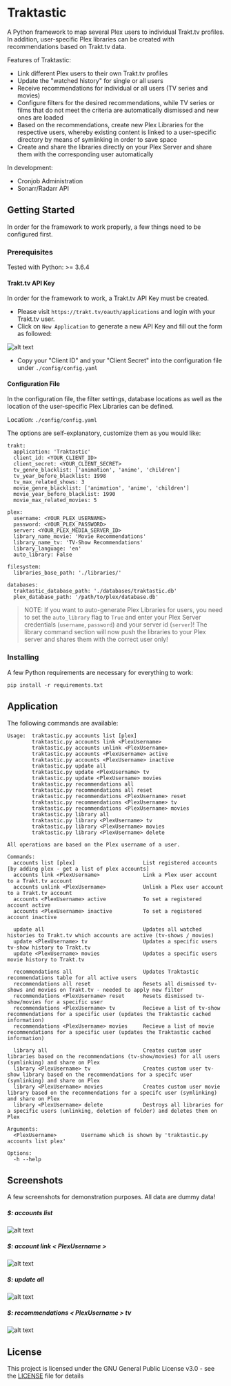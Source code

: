 # Traktastic

A Python framework to map several Plex users to individual Trakt.tv profiles. In addition, user-specific Plex libraries can be created with recommendations based on Trakt.tv data.

Features of Traktastic:
- Link different Plex users to their own Trakt.tv profiles
- Update the "watched history" for single or all users
- Receive recommendations for individual or all users (TV series and movies)
- Configure filters for the desired recommendations, while TV series or films that do not meet the criteria are automatically dismissed and new ones are loaded
- Based on the recommendations, create new Plex Libraries for the respective users, whereby existing content is linked to a user-specific directory by means of symlinking in order to save space
- Create and share the libraries directly on your Plex Server and share them with the corresponding user automatically

In development:
- Cronjob Administration
- Sonarr/Radarr API


## Getting Started

In order for the framework to work properly, a few things need to be configured first.

### Prerequisites

Tested with Python: >= 3.6.4

#### Trakt.tv API Key

In order for the framework to work, a Trakt.tv API Key must be created.

- Please visit ```https://trakt.tv/oauth/applications``` and login with your Trakt.tv user.
- Click on ```New Application``` to generate a new API Key and fill out the form as followed:

![alt text](https://github.com/h1f0x/Traktastic/blob/master/images/001.png?raw=true)

- Copy your "Client ID" and your "Client Secret" into the configuration file under ```./config/config.yaml```

#### Configuration File

In the configuration file, the filter settings, database locations as well as the location of the user-specific Plex Libraries can be defined.

Location: ```./config/config.yaml```

The options are self-explanatory, customize them as you would like:

```
trakt:
  application: 'Traktastic'
  client_id: <YOUR_CLIENT_ID>
  client_secret: <YOUR_CLIENT_SECRET>
  tv_genre_blacklist: ['animation', 'anime', 'children']
  tv_year_before_blacklist: 1998
  tv_max_related_shows: 3
  movie_genre_blacklist: ['animation', 'anime', 'children']
  movie_year_before_blacklist: 1990
  movie_max_related_movies: 5

plex:
  username: <YOUR_PLEX_USERNAME>
  password: <YOUR_PLEX_PASSWORD>
  server: <YOUR_PLEX_MEDIA_SERVER_ID>
  library_name_movie: 'Movie Recommendations'
  library_name_tv: 'TV-Show Recommendations'
  library_language: 'en'
  auto_library: False

filesystem:
  libraries_base_path: './libraries/'

databases:
  traktastic_database_path: './databases/traktastic.db'
  plex_database_path: '/path/to/plex/database.db'
```

> NOTE: If you want to auto-generate Plex Libraries for users, you need to set the ``auto_library`` flag to ```True``` and enter your Plex Server credentials (```username```, ```password```) and your server id (```server```)! The library command section will now push the libraries to your Plex server and shares them with the correct user only!

### Installing

A few Python requirements are necessary for everything to work:

```
pip install -r requirements.txt
```

## Application

The following commands are available:

```
Usage:  traktastic.py accounts list [plex]
        traktastic.py accounts link <PlexUsername>
        traktastic.py accounts unlink <PlexUsername>
        traktastic.py accounts <PlexUsername> active
        traktastic.py accounts <PlexUsername> inactive
        traktastic.py update all
        traktastic.py update <PlexUsername> tv
        traktastic.py update <PlexUsername> movies
        traktastic.py recommendations all
        traktastic.py recommendations all reset
        traktastic.py recommendations <PlexUsername> reset
        traktastic.py recommendations <PlexUsername> tv
        traktastic.py recommendations <PlexUsername> movies
        traktastic.py library all
        traktastic.py library <PlexUsername> tv
        traktastic.py library <PlexUsername> movies
        traktastic.py library <PlexUsername> delete

All operations are based on the Plex username of a user.

Commands:
  accounts list [plex]                      List registered accounts [by adding plex - get a list of plex accounts]
  accounts link <PlexUsername>              Link a Plex user account to a Trakt.tv account
  accounts unlink <PlexUsername>            Unlink a Plex user account to a Trakt.tv account
  accounts <PlexUsername> active            To set a registered account active
  accounts <PlexUsername> inactive          To set a registered account inactive

  update all                                Updates all watched histories to Trakt.tv which accounts are active (tv-shows / movies)
  update <PlexUsername> tv                  Updates a specific users tv-show history to Trakt.tv
  update <PlexUsername> movies              Updates a specific users movie history to Trakt.tv

  recommendations all                       Updates Traktastic recommendations table for all active users
  recommendations all reset                 Resets all dismissed tv-shows and movies on Trakt.tv - needed to apply new filter
  recommendations <PlexUsername> reset      Resets dismissed tv-show/movies for a specific user
  recommendations <PlexUsername> tv         Recieve a list of tv-show recommendations for a specific user (updates the Traktastic cached information)
  recommendations <PlexUsername> movies     Recieve a list of movie recommendations for a specific user (updates the Traktastic cached information)

  library all                               Creates custom user libraries based on the recommendations (tv-show/movies) for all users (symlinking) and share on Plex
  library <PlexUsername> tv                 Creates custom user tv-show library based on the recommendations for a specifc user (symlinking) and share on Plex
  library <PlexUsername> movies             Creates custom user movie library based on the recommendations for a specifc user (symlinking) and share on Plex
  library <PlexUsername> delete             Destroys all libraries for a specific users (unlinking, deletion of folder) and deletes them on Plex

Arguments:
  <PlexUsername>        Username which is shown by 'traktastic.py accounts list plex'

Options:
  -h --help
```

## Screenshots

A few screenshots for demonstration purposes. All data are dummy data!

##### $: accounts list
![alt text](https://github.com/h1f0x/Traktastic/blob/master/images/002.png?raw=true)

##### $: account link < PlexUsername >
![alt text](https://github.com/h1f0x/Traktastic/blob/master/images/004.png?raw=true)

##### $: update all
![alt text](https://github.com/h1f0x/Traktastic/blob/master/images/003.png?raw=true)

##### $: recommendations < PlexUsername > tv 
![alt text](https://github.com/h1f0x/Traktastic/blob/master/images/005.png?raw=true)



## License

This project is licensed under the GNU General Public License v3.0 - see the [LICENSE](LICENSE) file for details


